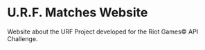 # U.R.F. Matches Website

Website about the URF Project developed for the Riot Games© API Challenge.
